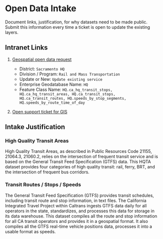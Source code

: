 # Open Data Intake 

Document links, justification, for why datasets need to be made public. Submit this information every time a ticket is open to update the existing layers.

## Intranet Links
1. [Geospatial open data request](https://forms.office.com/Pages/ResponsePage.aspx?id=ZAobYkAXzEONiEVA00h1VuRQZHWRcbdNm496kj4opnZUNUo1NjRNRFpIOVRBMVFFTFJDM1JKNkY0SC4u)
    * District: `Sacramento HQ`
    * Division / Program: `Rail and Mass Transportation`
    * Update or New: `Update existing service`
    * Enterprise Geodatabase Name: `HQ`
    * Feature Class Name: `HQ.ca_hq_transit_stops, HQ.ca_hq_transit_areas, HQ.ca_transit_stops, HQ.ca_transit_routes, HQ.speeds_by_stop_segments, HQ.speeds_by_route_time_of_day`
    
1. [Open support ticket for GIS](https://forms.office.com/Pages/ResponsePage.aspx?id=ZAobYkAXzEONiEVA00h1VuRQZHWRcbdNm496kj4opnZUNkI2T0hGWElZMUcwTDRUOUNCU0VWMTUxWi4u)

## Intake Justification
### High Quality Transit Areas

High Quality Transit Areas, as described in Public Resources Code 21155, 21064.3, 21060.2, relies on the intersection of frequent transit service and is based on the General Transit Feed Specification (GTFS) data. This HQTA dataset provides four categories of high quality transit: rail, ferry, BRT, and the intersection of frequent bus corridors. 

### Transit Routes / Stops / Speeds

The General Transit Feed Specification (GTFS) provides transit schedules, including transit route and stop information, in text files. The California Integrated Travel Project within Caltrans ingests GTFS data daily for all operators in the state, standardizes, and processes this data for storage in its data warehouse. This dataset compiles all the route and stop information for all CA transit operators and provides it in a geospatial format. It also compiles all the GTFS real-time vehicle positions data, processes it into a usable format as speeds.
